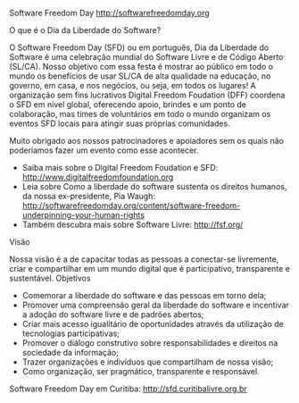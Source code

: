 Software Freedom Day
http://softwarefreedomday.org

O que é o Dia da Liberdade do Software?

O Software Freedom Day (SFD) ou em português, Dia da Liberdade do Software é uma celebração mundial do Software Livre e de Código Aberto (SL/CA). Nosso objetivo com essa festa é mostrar ao público em todo o mundo os benefícios de usar SL/CA de alta qualidade na educação, no governo, em casa, e nos negócios, ou seja, em todos os lugares! A organização sem fins lucrativos Digital Freedom Foudation (DFF) coordena o SFD em nível global, oferecendo apoio, brindes e um ponto de colaboração, mas times de voluntários em todo o mundo organizam os eventos SFD locais para atingir suas próprias comunidades.

Muito obrigado aos nossos patrocinadores e apoiadores sem os quais não poderíamos fazer um evento como esse acontecer.

- Saiba mais sobre o Digital Freedom Foudation e SFD: http://www.digitalfreedomfoundation.org
- Leia sobre Como a liberdade do software sustenta os direitos humanos, da nossa ex-presidente, Pia Waugh: http://softwarefreedomday.org/content/software-freedom-underpinning-your-human-rights
- Também descubra mais sobre Software Livre: http://fsf.org/

Visão

Nossa visão é a de capacitar todas as pessoas a conectar-se livremente, criar e compartilhar em um mundo digital que é participativo, transparente e sustentável.
Objetivos

- Comemorar a liberdade do software e das pessoas em torno dela;
- Promover uma compreensão geral da liberdade do software e incentivar a adoção do software livre e de padrões abertos;
- Criar mais acesso igualitário de oportunidades através da utilização de tecnologias participativas;
- Promover o diálogo construtivo sobre responsabilidades e direitos na sociedade da informação;
- Trazer organizações e indivíduos que compartilham de nossa visão;
- Como organização, ser pragmático, transparente e responsável.

Software Freedom Day em Curitiba:
http://sfd.curitibalivre.org.br

